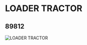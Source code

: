 # LOADER TRACTOR
## 89812
![LOADER TRACTOR](https://lc-www-live-s.legocdn.com/media/bricks/5/2/4581559.jpg)